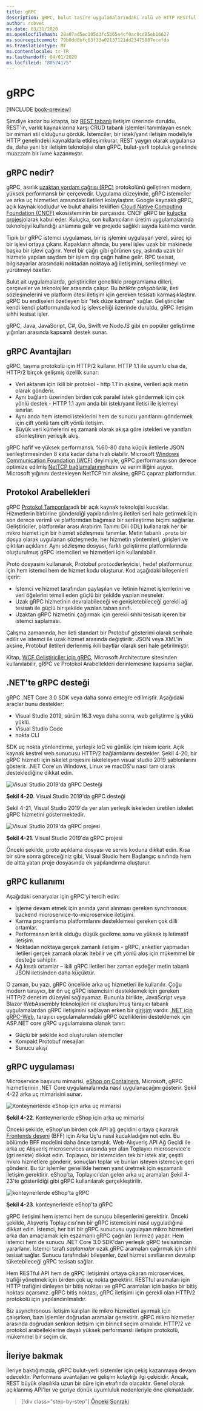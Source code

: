 ```yaml
---
title: gRPC
description: gRPC, bulut tasire uygulamalarındaki rolü ve HTTP RESTful iletişiminden nasıl farklı olduğu hakkında bilgi edinin.
author: robvet
ms.date: 03/31/2020
ms.openlocfilehash: 28a07ad5ec105d3fc5b65e4cf0ac0cd85eb16627
ms.sourcegitcommit: 79b0dd8bfc63f33a02137121dd23475887ecefda
ms.translationtype: MT
ms.contentlocale: tr-TR
ms.lasthandoff: 04/01/2020
ms.locfileid: "80524175"
---
```

# <a name="grpc"></a>gRPC

[!INCLUDE [book-preview](../../../includes/book-preview.md)]

Şimdiye kadar bu kitapta, biz [REST tabanlı](https://docs.microsoft.com/azure/architecture/best-practices/api-design) iletişim üzerinde duruldu. REST'in, varlık kaynaklarına karşı CRUD tabanlı işlemleri tanımlayan esnek bir mimari stil olduğunu gördük. İstemciler, bir istek/yanıt iletişim modeliyle HTTP genelindeki kaynaklarla etkileşimkurar. REST yaygın olarak uygulansa da, daha yeni bir iletişim teknolojisi olan gRPC, bulut-yerli topluluk genelinde muazzam bir ivme kazanmıştır.

## <a name="what-is-grpc"></a>gRPC nedir?

gRPC, asırlık [uzaktan yordam çağrısı (RPC)](https://en.wikipedia.org/wiki/Remote_procedure_call) protokolünü geliştiren modern, yüksek performanslı bir çerçevedir. Uygulama düzeyinde, gRPC istemciler ve arka uç hizmetleri arasındaki iletileri kolaylaştırır. Google kaynaklı gRPC, açık kaynak kodludur ve bulut ahalisi teklifleri [Cloud Native Computing Foundation (CNCF)](https://www.cncf.io/) ekosisteminin bir parçasıdır. CNCF gRPC bir [kuluçka projesi](https://github.com/cncf/toc/blob/master/process/graduation_criteria.adoc)olarak kabul eder. Kuluçka, son kullanıcıların üretim uygulamalarında teknolojiyi kullandığı anlamına gelir ve projede sağlıklı sayıda katılımcı vardır.

Tipik bir gRPC istemci uygulaması, bir iş işlemini uygulayan yerel, süreç içi bir işlevi ortaya çıkarır. Kapakların altında, bu yerel işlev uzak bir makinede başka bir işlevi çağırır. Yerel bir çağrı gibi görünen şey, aslında uzak bir hizmete yapılan saydam bir işlem dışı çağrı haline gelir. RPC tesisat, bilgisayarlar arasındaki noktadan noktaya ağ iletişimini, serileştirmeyi ve yürütmeyi özetler.

Bulut ait uygulamalarda, geliştiriciler genellikle programlama dilleri, çerçeveler ve teknolojiler arasında çalışır. Bu *birlikte çalışabilirlik,* ileti sözleşmelerini ve platform ötesi iletişim için gereken tesisatı karmaşıklaştırır.  gRPC bu endişeleri özetleyen bir "tek düze katman" sağlar. Geliştiriciler kendi kendi platformunda kod iş işlevselliği üzerinde duruldu, gRPC iletişim sıhhi tesisat işler.

gRPC, Java, JavaScript, C#, Go, Swift ve NodeJS gibi en popüler geliştirme yığınları arasında kapsamlı destek sunar.

## <a name="grpc-benefits"></a>gRPC Avantajları

gRPC, taşıma protokolü için HTTP/2 kullanır. HTTP 1.1 ile uyumlu olsa da, HTTP/2 birçok gelişmiş özellik sunar:

- Veri aktarım için ikili bir protokol - http 1.1'in aksine, verileri açık metin olarak gönderir.
- Aynı bağlantı üzerinden birden çok paralel istek göndermek için çok yönlü destek - HTTP 1.1 aynı anda bir istek/yanıt iletisi ile işlemeyi sınırlar.
- Aynı anda hem istemci isteklerini hem de sunucu yanıtlarını göndermek için çift yönlü tam çift yönlü iletişim.
- Büyük veri kümelerini eş zamanlı olarak akışa göre istekleri ve yanıtları etkinleştiren yerleşik akış.

gRPC hafif ve yüksek performanslı. %60-80 daha küçük iletilerle JSON serileştirmesinden 8 kata kadar daha hızlı olabilir. Microsoft [Windows Communication Foundation (WCF)](https://docs.microsoft.com/dotnet/framework/wcf/whats-wcf) deyimiyle, gRPC performansı son derece optimize edilmiş [NetTCP bağlamalarının](https://docs.microsoft.com/dotnet/api/system.servicemodel.nettcpbinding?view=netframework-4.8)hızını ve verimliliğini aşıyor. Microsoft yığınını destekleyen NetTCP'nin aksine, gRPC çapraz platformdur.

## <a name="protocol-buffers"></a>Protokol Arabellekleri

gRPC [Protokol Tamponlar](https://developers.google.com/protocol-buffers/docs/overview)adlı bir açık kaynak teknolojisi kucaklar. Hizmetlerin birbirine gönderdiği yapılandırılmış iletileri seri hale getirmek için son derece verimli ve platformdan bağımsız bir serileştirme biçimi sağlarlar. Geliştiriciler, platformlar arası Arabirim Tanımı Dili (IDL) kullanarak her bir mikro hizmet için bir hizmet sözleşmesi tanımlar. Metin tabanlı `.proto` bir dosya olarak uygulanan sözleşmede, her hizmetin yöntemleri, girişleri ve çıktıları açıklanır. Aynı sözleşme dosyası, farklı geliştirme platformlarında oluşturulmuş gRPC istemcileri ve hizmetleri için kullanılabilir.

Proto dosyasını kullanarak, Protobuf `protoc`derleyicisi, hedef platformunuz için hem istemci hem de hizmet kodu oluşturur. Kod aşağıdaki bileşenleri içerir:

- İstemci ve hizmet tarafından paylaşılan ve iletinin hizmet işlemlerini ve veri öğelerini temsil eden güçlü bir şekilde yazılan nesneler.
- Uzak gRPC hizmetinin devralabileceği ve genişletebileceği gerekli ağ tesisatı ile güçlü bir şekilde yazılan taban sınıfı.
- Uzaktan gRPC hizmetini çağırmak için gerekli sıhhi tesisatı içeren bir istemci saplaması.

Çalışma zamanında, her ileti standart bir Protobuf gösterimi olarak serihale edilir ve istemci ile uzak hizmet arasında değiştirilir. JSON veya XML'in aksine, Protobuf iletileri derlenmiş ikili baytlar olarak seri hale getirilmiştir.

Kitap, [WCF Geliştiriciler için gRPC](https://docs.microsoft.com/dotnet/architecture/grpc-for-wcf-developers/), Microsoft Architecture sitesinden kullanılabilir, gRPC ve Protokol Arabellekleri derinlemesine kapsama sağlar.

## <a name="grpc-support-in-net"></a>.NET'te gRPC desteği

gRPC .NET Core 3.0 SDK veya daha sonra entegre edilmiştir. Aşağıdaki araçlar bunu destekler:

- Visual Studio 2019, sürüm 16.3 veya daha sonra, web geliştirme iş yükü yüklü.
- Visual Studio Code
- nokta CLI

SDK uç nokta yönlendirme, yerleşik IoC ve günlük için takım içerir. Açık kaynak kestrel web sunucusu HTTP/2 bağlantılarını destekler. Şekil 4-20, bir gRPC hizmeti için iskelet projesini iskeleleyen visual studio 2019 şablonlarını gösterir. .NET Core'un Windows, Linux ve macOS'u nasıl tam olarak desteklediğine dikkat edin.

![Visual Studio 2019'da gRPC Desteği](./media/visual-studio-2019-grpc-template.png)

**Şekil 4-20**. Visual Studio 2019'da gRPC desteği
  
Şekil 4-21, Visual Studio 2019'da yer alan yerleşik iskeleden üretilen iskelet gRPC hizmetini göstermektedir.  

![Visual Studio 2019'da gRPC projesi](./media/grpc-project.png  )

**Şekil 4-21**. Visual Studio 2019'da gRPC projesi

Önceki şekilde, proto açıklama dosyası ve servis koduna dikkat edin. Kısa bir süre sonra göreceğiniz gibi, Visual Studio hem Başlangıç sınıfında hem de altta yatan proje dosyasında ek yapılandırma oluşturur.

## <a name="grpc-usage"></a>gRPC kullanımı

Aşağıdaki senaryolar için gRPC'yi tercih edin:

- İşleme devam etmek için anında yanıt alınması gereken synchronous backend microservice-to-microservice iletişimi.
- Karma programlama platformlarını desteklemesi gereken çok dilli ortamlar.
- Performansın kritik olduğu düşük gecikme sonu ve yüksek iş letimatif iletişim.
- Noktadan noktaya gerçek zamanlı iletişim - gRPC, anketler yapmadan iletileri gerçek zamanlı olarak itebilir ve çift yönlü akış için mükemmel bir desteğe sahiptir.
- Ağ kısıtlı ortamlar – ikili gRPC iletileri her zaman eşdeğer metin tabanlı JSON iletisinden daha küçüktür.

O zaman, bu yazı, gRPC öncelikle arka uç hizmetleri ile kullanılır. Çoğu modern tarayıcı, bir ön uç gRPC istemcisini desteklemek için gereken HTTP/2 denetim düzeyini sağlayamaz. Bununla birlikte, JavaScript veya Blazor WebAssembly teknolojileri ile oluşturulmuş tarayıcı tabanlı uygulamalardan gRPC iletişimini sağlayan erken bir [girişim](https://devblogs.microsoft.com/aspnet/grpc-web-experiment/) vardır. [.NET için gRPC-Web,](https://github.com/grpc/grpc/blob/master/doc/PROTOCOL-WEB.md) tarayıcı uygulamalarındaki gRPC özelliklerini desteklemek için ASP.NET core gRPC uygulamasına olanak tanır:

- Güçlü bir şekilde kod oluşturulan istemciler
- Kompakt Protobuf mesajları
- Sunucu akışı

## <a name="grpc-implementation"></a>gRPC uygulaması

Microservice başvuru mimarisi, [eShop on Containers](https://github.com/dotnet-architecture/eShopOnContainers), Microsoft, gRPC hizmetlerinin .NET Core uygulamalarında nasıl uygulanacağını gösterir. Şekil 4-22 arka uç mimarisini sunar.

![Konteynerlerde eShop için arka uç mimarisi](./media/eshop-with-aggregators.png)

**Şekil 4-22**. Konteynerlerde eShop için arka uç mimarisi

Önceki şekilde, eShop'un birden çok API ağ geçidini ortaya çıkararak [Frontends deseni](https://docs.microsoft.com/azure/architecture/patterns/backends-for-frontends) (BFF) için Arka Uç'u nasıl kucakladığını not edin. Bu bölümde BFF modelini daha önce tartıştık. Web-Alışveriş API Ağ Geçidi ile arka uç Alışveriş microservices arasında yer alan Toplayıcı microservice'e (gri renkte) dikkat edin. Toplayıcı, bir istemciden tek bir istek alır, çeşitli mikro hizmetlere gönderir, sonuçları toplar ve bunları isteyen istemciye geri gönderir. Bu tür işlemler genellikle hemen yanıt üretmek için eşzamanlı iletişim gerektirir. eShop'ta, Toplayıcı'dan gelen arka uç aramaları Şekil 4-23'te gösterildiği gibi gRPC kullanılarak gerçekleştirilir.

![konteynerlerde eShop'ta gRPC](./media/grpc-implementation.png)

**Şekil 4-23**. konteynerlerde eShop'ta gRPC

gRPC iletişimi hem istemci hem de sunucu bileşenlerini gerektirir. Önceki şekilde, Alışveriş Toplayıcısı'nın bir gRPC istemcisini nasıl uyguladığına dikkat edin. İstemci, her biri bir gRPC sunucusu uygulayan mikro hizmetleri arka dan amaçlamak için eşzamanlı gRPC çağrıları (kırmızı) yapar. Hem istemci hem de sunucu .NET Core 3.0 SDK'dan yerleşik gRPC tesisatından yararlanır. İstemci tarafı *saplamalar* uzak gRPC aramaları çağırmak için sıhhi tesisat sağlar. Sunucu tarafındaki bileşenler, özel hizmet sınıflarının devralıp tüketebileceği gRPC tesisatı sağlar.

Hem RESTful API hem de gRPC iletişimini ortaya çıkaran microservices, trafiği yönetmek için birden çok uç nokta gerektirir. RESTful aramaları için HTTP trafiğini dinleyen bir bitiş noktası ve gRPC aramaları için başka bir bitiş noktası açarsınız. gRPC bitiş noktası, gRPC iletişimi için gerekli olan HTTP/2 protokolü için yapılandırılmalıdır.

Biz asynchronous iletişim kalıpları ile mikro hizmetleri ayırmak için çalışırken, bazı işlemler doğrudan aramalar gerektirir. gRPC mikro hizmetler arasında doğrudan senkron iletişim için birincil seçim olmalıdır. HTTP/2 ve protokol arabelleklerine dayalı yüksek performanslı iletişim protokolü, mükemmel bir seçim dir.

## <a name="looking-ahead"></a>İleriye bakmak

İleriye baktığımızda, gRPC bulut-yerli sistemler için çekiş kazanmaya devam edecektir. Performans avantajları ve gelişim kolaylığı ilgi çekicidir. Ancak, REST büyük olasılıkla uzun bir süre için etrafında olacaktır. Genel olarak açıklanmış API'ler ve geriye dönük uyumluluk nedenleriyle öne çıkmaktadır.

>[!div class="step-by-step"]
>[Önceki](service-to-service-communication.md)
>[Sonraki](service-mesh-communication-infrastructure.md)
